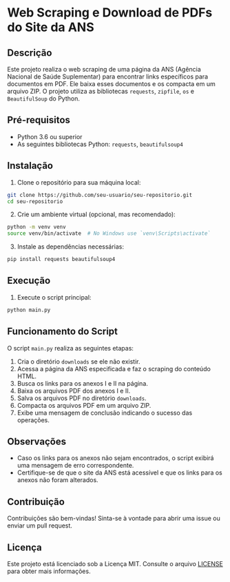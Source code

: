 # Web Scraping e Download de PDFs do Site da ANS

## Descrição

Este projeto realiza o web scraping de uma página da ANS (Agência Nacional de Saúde Suplementar) para encontrar links específicos para documentos em PDF. Ele baixa esses documentos e os compacta em um arquivo ZIP. O projeto utiliza as bibliotecas `requests`, `zipfile`, `os` e `BeautifulSoup` do Python.

## Pré-requisitos

- Python 3.6 ou superior
- As seguintes bibliotecas Python: `requests`, `beautifulsoup4`

## Instalação

1. Clone o repositório para sua máquina local:

```bash
git clone https://github.com/seu-usuario/seu-repositorio.git
cd seu-repositorio
```

2. Crie um ambiente virtual (opcional, mas recomendado):

```bash
python -m venv venv
source venv/bin/activate  # No Windows use `venv\Scripts\activate`
```

3. Instale as dependências necessárias:

```bash
pip install requests beautifulsoup4
```

## Execução

1. Execute o script principal:

```bash
python main.py
```

## Funcionamento do Script

O script `main.py` realiza as seguintes etapas:

1. Cria o diretório `downloads` se ele não existir.
2. Acessa a página da ANS especificada e faz o scraping do conteúdo HTML.
3. Busca os links para os anexos I e II na página.
4. Baixa os arquivos PDF dos anexos I e II.
5. Salva os arquivos PDF no diretório `downloads`.
6. Compacta os arquivos PDF em um arquivo ZIP.
7. Exibe uma mensagem de conclusão indicando o sucesso das operações.

## Observações

- Caso os links para os anexos não sejam encontrados, o script exibirá uma mensagem de erro correspondente.
- Certifique-se de que o site da ANS está acessível e que os links para os anexos não foram alterados.

## Contribuição

Contribuições são bem-vindas! Sinta-se à vontade para abrir uma issue ou enviar um pull request.

## Licença

Este projeto está licenciado sob a Licença MIT. Consulte o arquivo [LICENSE](LICENSE) para obter mais informações.
